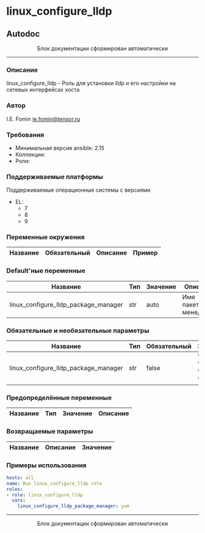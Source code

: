 linux_configure_lldp
=========

## Autodoc

<p style="text-align: center;">Блок документации сформирован автоматически</p>

---

### Описание

linux_configure_lldp - Роль для установки lldp и его настройки на сетевых интерфейсах хоста

### Автор

I.E. Fomin <ie.fomin@tensor.ru>

### Требования

- Минимальная версия ansible: 2.15
- Коллекции:
- Роли:

### Поддерживаемые платформы

Поддерживаемые операционные системы с версиями

- EL:
  - 7
  - 8
  - 9

### Переменные окружения

| Название         | Обязательный             | Описание         | Пример       |
| ------------------------ | ------------------------------------ | ------------------------ | ------------------ |

### Default'ные переменные

| Название                             | Тип    | Значение         | Описание                                     |
| -------------------------------------------- | --------- | ------------------------ | ---------------------------------------------------- |
| linux_configure_lldp_package_manager | str    | auto             | Имя пакетного менеджера                      |

### Обязательные и необязательные параметры

| Название                             | Тип    | Обязательный             | Значение                    | Описание                                     |
| -------------------------------------------- | --------- | ------------------------------------ | ----------------------------------- | ---------------------------------------------------- |
| linux_configure_lldp_package_manager | str    | false                    | 'yum', 'dnf', 'apt', 'auto' | Имя пакетного менеджера                      |

### Предопределённые переменные

| Название         | Тип    | Значение         | Описание         |
| ------------------------ | --------- | ------------------------ | ------------------------ |


### Возвращаемые параметры
| Название         | Описание         | Значение         |
| ------------------------ | ------------------------ | ------------------------ |


### Примеры использования

```yaml
hosts: all
name: Run linux_configure_lldp role
roles:
- role: linux_configure_lldp
  vars:
    linux_configure_lldp_package_manager: yum
```


---
<p style="text-align: center;">Блок документации сформирован автоматически</p>
